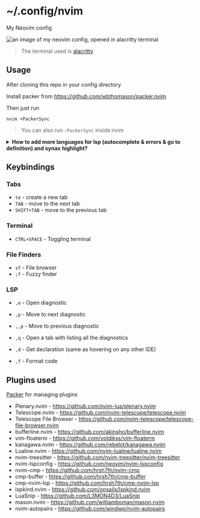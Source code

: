 # ~/.config/nvim

My Neovim config

![an image of my neovim config, opened in alacritty terminal](https://github.com/yxshv/nvim/assets/93475253/a64bc730-08c9-4769-a8f4-b3d0bb24830f)
> The terminal used is [alacritty](https://alacritty.org/)

## Usage

After cloning this repo in your config directory

Install packer from https://github.com/wbthomason/packer.nvim

Then just run

```
nvim +PackerSync
```
> You can also run `:PackerSync` inside nvim


<details>
<summary><strong>How to add more languages for lsp (autocomplete & errors & go to definition) and synax highlight?</strong></summary>
<br>
<br>

Inside `neovim`

- For Syntax Highlight: `:TSInstall <language_name>`
- For LSP: `:MasonInstall <language_name>`
> You can use tab to autcomplete the names of language
</details>

## Keybindings

### Tabs

- `te` - create a new tab
- `TAB` - move to the next tab
- `SHIFT+TAB` - move to the previous tab

### Terminal

- `CTRL+SPACE` - Toggling terminal

### File Finders

- `sf` - File browser
- `;f` - Fuzzy finder

### LSP

- `,e` - Open diagnostic
- `,p` - Move to next diagnostic
- `,,p` - Move to previous diagnostic
- `,q` - Open a tab with listing all the diagnostics


- `,d` - Get declaration (same as hovering on any other IDE)
- `,f` - Format code

## Plugins used

[Packer](https://github.com/wbthomason/packer.nvim) for managing plugins

- Plenary.nvim - https://github.com/nvim-lua/plenary.nvim
- Telescope.nvim - https://github.com/nvim-telescope/telescope.nvim
- Telescope File Browser - https://github.com/nvim-telescope/telescope-file-browser.nvim
- bufferline.nvim - https://github.com/akinsho/bufferline.nvim
- vim-floaterm - https://github.com/voldikss/vim-floaterm
- kanagawa.nvim - https://github.com/rebelot/kanagawa.nvim
- Lualine.nvim - https://github.com/nvim-lualine/lualine.nvim
- nvim-treesitter - https://github.com/nvim-treesitter/nvim-treesitter
- nvim-lspconfig - https://github.com/neovim/nvim-lspconfig
- nvim-cmp - https://github.com/hrsh7th/nvim-cmp
- cmp-buffer - https://github.com/hrsh7th/cmp-buffer
- cmp-nvim-lsp - https://github.com/hrsh7th/cmp-nvim-lsp
- lspkind.nvim - https://github.com/onsails/lspkind.nvim
- LuaSnip - https://github.com/L3MON4D3/LuaSnip
- mason.nvim - https://github.com/williamboman/mason.nvim
- nvim-autopairs - https://github.com/windwp/nvim-autopairs
